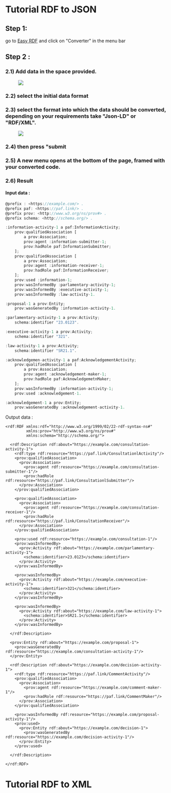 # Tutorial RDF to JSON

## Step 1:

go to [Easy RDF](https://www.easyrdf.org/) and click on "Converter" in the menu bar 

## Step 2 :

### 2.1) Add data in the space provided.
<figure id="figure">
  <img src="https://github.com/swiss/paf-link/blob/main/img/1.png" />
</figure>


### 2.2) select the initial data format

### 2.3) select the format into which the data should be converted, depending on your requirements take "Json-LD" or "RDF/XML".

<figure id="figure">
  <img src="https://github.com/swiss/paf-link/blob/main/img/2.png" />
</figure>


### 2.4) then press "submit

### 2.5) A new menu opens at the bottom of the page, framed with your converted code.

### 2.6) Result

#### Input data : 
```jsx
@prefix : <https://example.com/> .
@prefix paf: <https://paf.link/> .
@prefix prov: <http://www.w3.org/ns/prov#> .
@prefix schema: <http://schema.org/> .

:information-activity-1 a paf:InformationActivity;
    prov:qualifiedAssociation [
        a prov:Association;
        prov:agent :information-submitter-1;
        prov:hadRole paf:InformationSubmitter;
    ];
    prov:qualifiedAssociation [
        a prov:Association;
        prov:agent :information-receiver-1;
        prov:hadRole paf:InformationReceiver;
    ];
    prov:used :information-1;
    prov:wasInformedBy :parlamentary-activity-1;
    prov:wasInformedBy :executive-activity-1;
    prov:wasInformedBy :law-activity-1.

:proposal-1 a prov:Entity;
    prov:wasGeneratedBy :information-activity-1.

:parlamentary-activity-1 a prov:Activity;
    schema:identifier "23.0123".

:executive-activity-1 a prov:Activity;
    schema:identifier "321".

:law-activity-1 a prov:Activity;
    schema:identifier "SR21.1".

:acknowledgemen-activity-1 a paf:AcknowledgementActivity;
    prov:qualifiedAssociation [
        a prov:Association;
        prov:agent :acknowledgement-maker-1;
        prov:hadRole paf:AcknowledgemetnMaker;
    ];
    prov:wasInformedBy :information-activity-1;
    prov:used :acknowledgement-1.

:acknowledgement-1 a prov:Entity;
    prov:wasGeneratedBy :acknowledgement-activity-1.
```
Output data : 

```<?xml version="1.0" encoding="utf-8" ?>
<rdf:RDF xmlns:rdf="http://www.w3.org/1999/02/22-rdf-syntax-ns#"
         xmlns:prov="http://www.w3.org/ns/prov#"
         xmlns:schema="http://schema.org/">

  <rdf:Description rdf:about="https://example.com/consultation-activity-1">
    <rdf:type rdf:resource="https://paf.link/ConsultationlActivity"/>
    <prov:qualifiedAssociation>
      <prov:Association>
        <prov:agent rdf:resource="https://example.com/consultation-submitter-1"/>
        <prov:hadRole rdf:resource="https://paf.link/ConsultationlSubmitter"/>
      </prov:Association>
    </prov:qualifiedAssociation>

    <prov:qualifiedAssociation>
      <prov:Association>
        <prov:agent rdf:resource="https://example.com/consultation-receiver-1"/>
        <prov:hadRole rdf:resource="https://paf.link/ConsultationReceiver"/>
      </prov:Association>
    </prov:qualifiedAssociation>

    <prov:used rdf:resource="https://example.com/consultation-1"/>
    <prov:wasInformedBy>
      <prov:Activity rdf:about="https://example.com/parlamentary-activity-1">
        <schema:identifier>23.0123</schema:identifier>
      </prov:Activity>
    </prov:wasInformedBy>

    <prov:wasInformedBy>
      <prov:Activity rdf:about="https://example.com/executive-activity-1">
        <schema:identifier>321</schema:identifier>
      </prov:Activity>
    </prov:wasInformedBy>

    <prov:wasInformedBy>
      <prov:Activity rdf:about="https://example.com/law-activity-1">
        <schema:identifier>SR21.1</schema:identifier>
      </prov:Activity>
    </prov:wasInformedBy>

  </rdf:Description>

  <prov:Entity rdf:about="https://example.com/proposal-1">
    <prov:wasGeneratedBy rdf:resource="https://example.com/consultation-activity-1"/>
  </prov:Entity>

  <rdf:Description rdf:about="https://example.com/decision-activity-1">
    <rdf:type rdf:resource="https://paf.link/CommentActivity"/>
    <prov:qualifiedAssociation>
      <prov:Association>
        <prov:agent rdf:resource="https://example.com/comment-maker-1"/>
        <prov:hadRole rdf:resource="https://paf.link/CommentMaker"/>
      </prov:Association>
    </prov:qualifiedAssociation>

    <prov:wasInformedBy rdf:resource="https://example.com/proposal-activity-1"/>
    <prov:used>
      <prov:Entity rdf:about="https://example.com/decision-1">
        <prov:wasGeneratedBy rdf:resource="https://example.com/decision-activity-1"/>
      </prov:Entity>
    </prov:used>

  </rdf:Description>

</rdf:RDF>
```
# Tutorial RDF to XML
